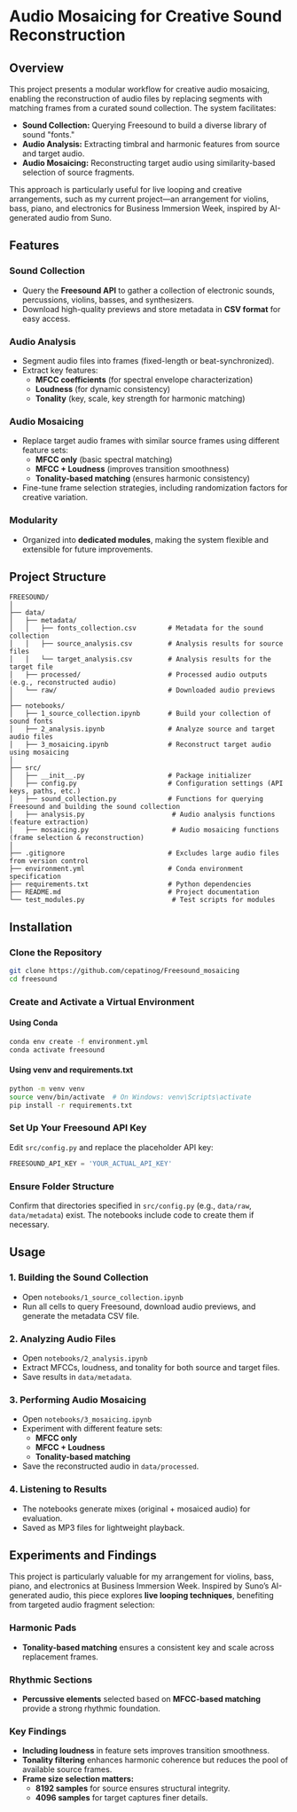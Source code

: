 # Audio Mosaicing for Creative Sound Reconstruction 

## Overview
This project presents a modular workflow for creative audio mosaicing, enabling the reconstruction of audio files by replacing segments with matching frames from a curated sound collection. The system facilitates:

- **Sound Collection:** Querying Freesound to build a diverse library of sound "fonts."
- **Audio Analysis:** Extracting timbral and harmonic features from source and target audio.
- **Audio Mosaicing:** Reconstructing target audio using similarity-based selection of source fragments.

This approach is particularly useful for live looping and creative arrangements, such as my current project—an arrangement for violins, bass, piano, and electronics for Business Immersion Week, inspired by AI-generated audio from Suno.

## Features
### Sound Collection
- Query the **Freesound API** to gather a collection of electronic sounds, percussions, violins, basses, and synthesizers.
- Download high-quality previews and store metadata in **CSV format** for easy access.

### Audio Analysis
- Segment audio files into frames (fixed-length or beat-synchronized).
- Extract key features:
  - **MFCC coefficients** (for spectral envelope characterization)
  - **Loudness** (for dynamic consistency)
  - **Tonality** (key, scale, key strength for harmonic matching)

### Audio Mosaicing
- Replace target audio frames with similar source frames using different feature sets:
  - **MFCC only** (basic spectral matching)
  - **MFCC + Loudness** (improves transition smoothness)
  - **Tonality-based matching** (ensures harmonic consistency)
- Fine-tune frame selection strategies, including randomization factors for creative variation.

### Modularity
- Organized into **dedicated modules**, making the system flexible and extensible for future improvements.

## Project Structure
```
FREESOUND/
│
├── data/
│   ├── metadata/
│   │   ├── fonts_collection.csv        # Metadata for the sound collection
│   │   ├── source_analysis.csv         # Analysis results for source files
│   │   └── target_analysis.csv         # Analysis results for the target file
│   ├── processed/                      # Processed audio outputs (e.g., reconstructed audio)
│   └── raw/                            # Downloaded audio previews
│
├── notebooks/
│   ├── 1_source_collection.ipynb       # Build your collection of sound fonts
│   ├── 2_analysis.ipynb                # Analyze source and target audio files
│   ├── 3_mosaicing.ipynb               # Reconstruct target audio using mosaicing
│
├── src/
│   ├── __init__.py                     # Package initializer
│   ├── config.py                       # Configuration settings (API keys, paths, etc.)
│   ├── sound_collection.py             # Functions for querying Freesound and building the sound collection
│   ├── analysis.py                      # Audio analysis functions (feature extraction)
│   ├── mosaicing.py                     # Audio mosaicing functions (frame selection & reconstruction)
│
├── .gitignore                          # Excludes large audio files from version control
├── environment.yml                     # Conda environment specification
├── requirements.txt                    # Python dependencies
├── README.md                           # Project documentation
└── test_modules.py                      # Test scripts for modules
```

## Installation
### Clone the Repository
```bash
git clone https://github.com/cepatinog/Freesound_mosaicing
cd freesound
```
### Create and Activate a Virtual Environment
#### Using Conda
```bash
conda env create -f environment.yml
conda activate freesound
```
#### Using venv and requirements.txt
```bash
python -m venv venv
source venv/bin/activate  # On Windows: venv\Scripts\activate
pip install -r requirements.txt
```
### Set Up Your Freesound API Key
Edit `src/config.py` and replace the placeholder API key:
```python
FREESOUND_API_KEY = 'YOUR_ACTUAL_API_KEY'
```
### Ensure Folder Structure
Confirm that directories specified in `src/config.py` (e.g., `data/raw`, `data/metadata`) exist. The notebooks include code to create them if necessary.

## Usage
### 1. Building the Sound Collection
- Open `notebooks/1_source_collection.ipynb`
- Run all cells to query Freesound, download audio previews, and generate the metadata CSV file.

### 2. Analyzing Audio Files
- Open `notebooks/2_analysis.ipynb`
- Extract MFCCs, loudness, and tonality for both source and target files.
- Save results in `data/metadata`.

### 3. Performing Audio Mosaicing
- Open `notebooks/3_mosaicing.ipynb`
- Experiment with different feature sets:
  - **MFCC only**
  - **MFCC + Loudness**
  - **Tonality-based matching**
- Save the reconstructed audio in `data/processed`.

### 4. Listening to Results
- The notebooks generate mixes (original + mosaiced audio) for evaluation.
- Saved as MP3 files for lightweight playback.

## Experiments and Findings
This project is particularly valuable for my arrangement for violins, bass, piano, and electronics at Business Immersion Week. Inspired by Suno’s AI-generated audio, this piece explores **live looping techniques**, benefiting from targeted audio fragment selection:

### Harmonic Pads
- **Tonality-based matching** ensures a consistent key and scale across replacement frames.

### Rhythmic Sections
- **Percussive elements** selected based on **MFCC-based matching** provide a strong rhythmic foundation.

### Key Findings
- **Including loudness** in feature sets improves transition smoothness.
- **Tonality filtering** enhances harmonic coherence but reduces the pool of available source frames.
- **Frame size selection matters:**
  - **8192 samples** for source ensures structural integrity.
  - **4096 samples** for target captures finer details.
